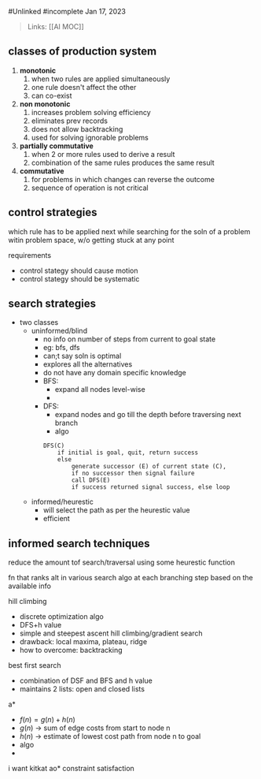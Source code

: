 #Unlinked 
#incomplete 
Jan 17, 2023

>Links: [[AI MOC]]

## classes of production system
1. **monotonic**
	1. when two rules are applied simultaneously
	2. one rule doesn't affect the other
	3. can co-exist
2. **non monotonic**
	1. increases problem solving efficiency
	2. eliminates prev records
	3. does not allow backtracking
	4. used for solving ignorable problems
3. **partially commutative**
	1. when 2 or more rules used to derive a result
	2. combination of the same rules produces the same result
4. **commutative**
	1. for problems in which changes can reverse the outcome
	2. sequence of operation is not critical


## control strategies
which rule has to be applied next while searching for the soln of a problem witin problem space, w/o getting stuck at any point

requirements
- control stategy should cause motion
- control stategy should be systematic


## search strategies
- two classes
	- uninformed/blind
		- no info on number of steps from current to goal state
		- eg: bfs, dfs
		- can;t say soln is optimal
		- explores all the alternatives
		- do not have any domain specific knowledge
		- BFS: 
			- expand all nodes level-wise
			- 
		- DFS: 
			- expand nodes and go till the depth before traversing next branch
			- algo
			```
			DFS(C)
				if initial is goal, quit, return success
				else
					generate successor (E) of current state (C), 
					if no successor then signal failure
					call DFS(E)
					if success returned signal success, else loop
			```
	- informed/heurestic
		- will select the path as per the heurestic value
		- efficient

## informed search techniques
reduce the amount tof search/traversal using some heurestic function

fn that ranks alt in various search algo at each branching step based on the available info

hill climbing
- discrete optimization algo
- DFS+h value
- simple and steepest ascent hill climbing/gradient search
- drawback: local maxima, plateau, ridge
- how to overcome: backtracking

best first search
- combination of DSF and BFS and h value
- maintains 2 lists: open and closed lists

a*
- $f(n)=g(n)+h(n)$ 
- $g(n)$ -> sum of edge costs from start to node n
- $h(n)$ -> estimate of lowest cost path from node n to goal
- algo
- 

i want kitkat
ao*
constraint satisfaction

